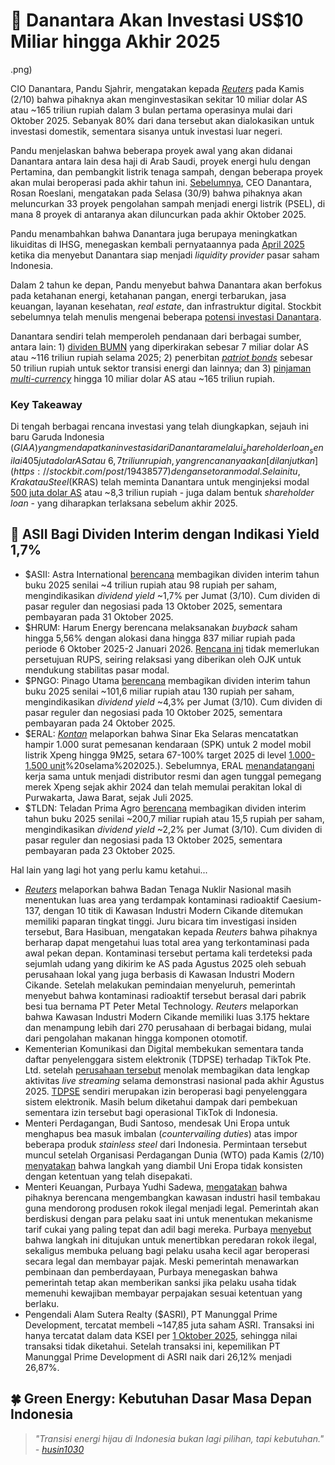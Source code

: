 # 🤑 Danantara Akan Investasi US$10 Miliar hingga Akhir 2025

.png)

CIO Danantara, Pandu Sjahrir, mengatakan kepada [_Reuters_](https://www.reuters.com/sustainability/sustainable-finance-reporting/indonesias-danantara-deploy-10-bln-first-three-months-eyes-global-push-cio-says-2025-10-02/) pada Kamis (2/10) bahwa pihaknya akan menginvestasikan sekitar 10 miliar dolar AS atau ~165 triliun rupiah dalam 3 bulan pertama operasinya mulai dari Oktober 2025. Sebanyak 80% dari dana tersebut akan dialokasikan untuk investasi domestik, sementara sisanya untuk investasi luar negeri.

Pandu menjelaskan bahwa beberapa proyek awal yang akan didanai Danantara antara lain desa haji di Arab Saudi, proyek energi hulu dengan Pertamina, dan pembangkit listrik tenaga sampah, dengan beberapa proyek akan mulai beroperasi pada akhir tahun ini. [Sebelumnya](https://snips.stockbit.com/snips-terbaru/-menkeu-optimis-ekonomi-ri-55-yoy-pada-4q25#:~:text=CEO%20Danantara%2C%20Rosan,rupiah%20per%20proyek), CEO Danantara, Rosan Roeslani, mengatakan pada Selasa (30/9) bahwa pihaknya akan meluncurkan 33 proyek pengolahan sampah menjadi energi listrik (PSEL), di mana 8 proyek di antaranya akan diluncurkan pada akhir Oktober 2025.

Pandu menambahkan bahwa Danantara juga berupaya meningkatkan likuiditas di IHSG, menegaskan kembali pernyataannya pada [April 2025](https://snips.stockbit.com/snips-terbaru/msci-bren-cuan-dan-ptro-tidak-masuk-review-mei-2025#:~:text=Chief%20Investment%20Officer,akhir%20April%202025.) ketika dia menyebut Danantara siap menjadi _liquidity provider_ pasar saham Indonesia.

Dalam 2 tahun ke depan, Pandu menyebut bahwa Danantara akan berfokus pada ketahanan energi, ketahanan pangan, energi terbarukan, jasa keuangan, layanan kesehatan, _real estate_, dan infrastruktur digital. Stockbit sebelumnya telah menulis mengenai beberapa [potensi investasi Danantara](https://snips.stockbit.com/snips-terbaru/danantara-incar-pinjaman-us10-miliar).

Danantara sendiri telah memperoleh pendanaan dari berbagai sumber, antara lain: 1) [dividen BUMN](https://market.bisnis.com/read/20250614/192/1884972/danantara-putar-dividen-rp11389-triliun-dari-889-bumn-mayoritas-buat-investasi-domestik) yang diperkirakan sebesar 7 miliar dolar AS atau ~116 triliun rupiah selama 2025; 2) penerbitan [_patriot bonds_](https://snips.stockbit.com/snips-terbaru/-danantara-rilis-obligasi-patriot-rp50-t-untuk-proyek-energi-dari-sampah) sebesar 50 triliun rupiah untuk sektor transisi energi dan lainnya; dan 3) [pinjaman _multi-currency_](http://snips.stockbit.com/snips-terbaru/danantara-incar-pinjaman-us10-miliar) hingga 10 miliar dolar AS atau ~165 triliun rupiah.

### Key Takeaway

Di tengah berbagai rencana investasi yang telah diungkapkan, sejauh ini baru Garuda Indonesia ($GIAA) yang mendapatkan investasi dari Danantara melalui _shareholder loan_ senilai 405 juta dolar AS atau ~6,7 triliun rupiah, yang rencananya akan [dilanjutkan](https://stockbit.com/post/19438577) dengan setoran modal. Selain itu, Krakatau Steel ($KRAS) telah meminta Danantara untuk menginjeksi modal [500 juta dolar AS](https://market.bisnis.com/read/20251001/192/1916493/krakatau-steel-kras-minta-rp83-triliun-ini-respons-danantara) atau ~8,3 triliun rupiah - juga dalam bentuk _shareholder loan_ - yang diharapkan terlaksana sebelum akhir 2025.

## 🚗 ASII Bagi Dividen Interim dengan Indikasi Yield 1,7%

- $ASII: Astra International [berencana](https://www.idx.co.id/StaticData/NewsAndAnnouncement/ANNOUNCEMENTSTOCK/From_EREP/202510/2655d87188_cffdac3e01.pdf) membagikan dividen interim tahun buku 2025 senilai ~4 triliun rupiah atau 98 rupiah per saham, mengindikasikan _dividend yield_ ~1,7% per Jumat (3/10). Cum dividen di pasar reguler dan negosiasi pada 13 Oktober 2025, sementara pembayaran pada 31 Oktober 2025.
- $HRUM: Harum Energy berencana melaksanakan _buyback_ saham hingga 5,56% dengan alokasi dana hingga 837 miliar rupiah pada periode 6 Oktober 2025-2 Januari 2026. [Rencana ini](https://www.idx.co.id/StaticData/NewsAndAnnouncement/ANNOUNCEMENTSTOCK/From_EREP/202510/486334f4b4_2697121116.pdf) tidak memerlukan persetujuan RUPS, seiring relaksasi yang diberikan oleh OJK untuk mendukung stabilitas pasar modal.
- $PNGO: Pinago Utama [berencana](https://www.idx.co.id/StaticData/NewsAndAnnouncement/ANNOUNCEMENTSTOCK/From_EREP/202510/ac3da74181_d834590ef5.pdf) membagikan dividen interim tahun buku 2025 senilai ~101,6 miliar rupiah atau 130 rupiah per saham, mengindikasikan _dividend yield_ ~4,3% per Jumat (3/10). Cum dividen di pasar reguler dan negosiasi pada 10 Oktober 2025, sementara pembayaran pada 24 Oktober 2025.
- $ERAL: [_Kontan_](https://investasi.kontan.co.id/news/sinar-eka-eral-raih-hampir-1000-pemesanan-mobil-xpeng-hingga-september-2025) melaporkan bahwa Sinar Eka Selaras mencatatkan hampir 1.000 surat pemesanan kendaraan (SPK) untuk 2 model mobil listrik Xpeng hingga 9M25, setara 67-100% target 2025 di level [1.000-1.500 unit](https://snips.stockbit.com/snips-terbaru/-bbca-bank-only-4m25-laba-bersih-17-yoy-didorong-pendapatan-dividen#:~:text=%24ERAL%3A%20Manajemen%20Sinar,X9)%20selama%202025.). Sebelumnya, ERAL [menandatangani](https://snips.stockbit.com/snips-terbaru/ppn-efektif-untuk-barang-jasa-umum-tetap-11#:~:text=%24ERAL%3A%C2%A0Sinar,bisnis%20kendaraan%20listrik.) kerja sama untuk menjadi distributor resmi dan agen tunggal pemegang merek Xpeng sejak akhir 2024 dan telah memulai perakitan lokal di Purwakarta, Jawa Barat, sejak Juli 2025.
- $TLDN: Teladan Prima Agro [berencana](https://www.idx.co.id/StaticData/NewsAndAnnouncement/ANNOUNCEMENTSTOCK/From_EREP/202510/46e7bc2624_f359a4ef82.pdf) membagikan dividen interim tahun buku 2025 senilai ~200,7 miliar rupiah atau 15,5 rupiah per saham, mengindikasikan _dividend yield_ ~2,2% per Jumat (3/10). Cum dividen di pasar reguler dan negosiasi pada 13 Oktober 2025, sementara pembayaran pada 23 Oktober 2025.

Hal lain yang lagi hot yang perlu kamu ketahui...

- [_Reuters_](https://www.reuters.com/sustainability/boards-policy-regulation/indonesia-races-determine-extent-radioactive-contamination-industrial-zone-2025-10-02/) melaporkan bahwa Badan Tenaga Nuklir Nasional masih menentukan luas area yang terdampak kontaminasi radioaktif Caesium-137, dengan 10 titik di Kawasan Industri Modern Cikande ditemukan memiliki paparan tingkat tinggi. Juru bicara tim investigasi insiden tersebut, Bara Hasibuan, mengatakan kepada _Reuters_ bahwa pihaknya berharap dapat mengetahui luas total area yang terkontaminasi pada awal pekan depan. Kontaminasi tersebut pertama kali terdeteksi pada sejumlah udang yang dikirim ke AS pada Agustus 2025 oleh sebuah perusahaan lokal yang juga berbasis di Kawasan Industri Modern Cikande. Setelah melakukan pemindaian menyeluruh, pemerintah menyebut bahwa kontaminasi radioaktif tersebut berasal dari pabrik besi tua bernama PT Peter Metal Technology. _Reuters_ melaporkan bahwa Kawasan Industri Modern Cikande memiliki luas 3.175 hektare dan menampung lebih dari 270 perusahaan di berbagai bidang, mulai dari pengolahan makanan hingga komponen otomotif.
- Kementerian Komunikasi dan Digital membekukan sementara tanda daftar penyelenggara sistem elektronik (TDPSE) terhadap TikTok Pte. Ltd. setelah [perusahaan tersebut](https://www.bloomberg.com/news/articles/2025-10-03/indonesia-suspends-tiktok-license-over-data-sharing-dispute) menolak membagikan data lengkap aktivitas _live streaming_ selama demonstrasi nasional pada akhir Agustus 2025. [TDPSE](https://nasional.kompas.com/read/2025/10/03/11520301/pemerintah-bekukan-sementara-izin-tiktok) sendiri merupakan izin beroperasi bagi penyelenggara sistem elektronik. Masih belum diketahui dampak dari pembekuan sementara izin tersebut bagi operasional TikTok di Indonesia.
- Menteri Perdagangan, Budi Santoso, mendesak Uni Eropa untuk menghapus bea masuk imbalan (_countervailing duties_) atas impor beberapa produk _stainless steel_ dari Indonesia. Permintaan tersebut muncul setelah Organisasi Perdagangan Dunia (WTO) pada Kamis (2/10) [menyatakan](https://www.barrons.com/articles/wto-urges-eu-to-modify-indonesia-steel-measures-d1368c1b) bahwa langkah yang diambil Uni Eropa tidak konsisten dengan ketentuan yang telah disepakati.
- Menteri Keuangan, Purbaya Yudhi Sadewa, [mengatakan](https://indonesia.go.id/kategori/ekonomi-bisnis/10149/kemenkeu-susun-strategi-baru-untuk-memberantas-peredaran-rokok-ilegal?lang=1) bahwa pihaknya berencana mengembangkan kawasan industri hasil tembakau guna mendorong produsen rokok ilegal menjadi legal. Pemerintah akan berdiskusi dengan para pelaku saat ini untuk menentukan mekanisme tarif cukai yang paling tepat dan adil bagi mereka. Purbaya [menyebut](https://www.antaranews.com/berita/5151021/purbaya-komitmen-tertibkan-dan-dorong-pasar-rokok-lebih-adil) bahwa langkah ini ditujukan untuk menertibkan peredaran rokok ilegal, sekaligus membuka peluang bagi pelaku usaha kecil agar beroperasi secara legal dan membayar pajak. Meski pemerintah menawarkan pembinaan dan pemberdayaan, Purbaya menegaskan bahwa pemerintah tetap akan memberikan sanksi jika pelaku usaha tidak memenuhi kewajiban membayar perpajakan sesuai ketentuan yang berlaku.
- Pengendali Alam Sutera Realty ($ASRI), PT Manunggal Prime Development, tercatat membeli ~147,85 juta saham ASRI. Transaksi ini hanya tercatat dalam data KSEI per [1 Oktober 2025](https://www.idx.co.id/StaticData/NewsAndAnnouncement/ANNOUNCEMENTSTOCK/From_EREP/202510/46153c1a91_5c6e89c398.pdf), sehingga nilai transaksi tidak diketahui. Setelah transaksi ini, kepemilikan PT Manunggal Prime Development di ASRI naik dari 26,12% menjadi 26,87%.

## 🍀 Green Energy: Kebutuhan Dasar Masa Depan Indonesia

> _"Transisi energi hijau di Indonesia bukan lagi pilihan, tapi kebutuhan." -_ [_husin1030_](https://stockbit.com/husin1030)
